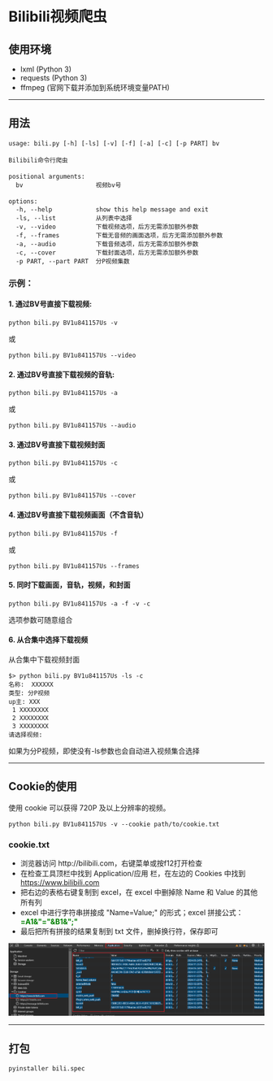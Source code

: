 # Bilibili视频爬虫

## 使用环境
* lxml (Python 3)
* requests (Python 3)
* ffmpeg (官网下载并添加到系统环境变量PATH)
***
## 用法
    usage: bili.py [-h] [-ls] [-v] [-f] [-a] [-c] [-p PART] bv

    Bilibili命令行爬虫

    positional arguments:
      bv                    视频bv号

    options:
      -h, --help            show this help message and exit
      -ls, --list           从列表中选择
      -v, --video           下载视频选项，后方无需添加额外参数
      -f, --frames          下载无音频的画面选项，后方无需添加额外参数
      -a, --audio           下载音频选项，后方无需添加额外参数
      -c, --cover           下载封面选项，后方无需添加额外参数
      -p PART, --part PART  分P视频集数

### 示例：
#### 1. 通过BV号直接下载视频:
```commandline
python bili.py BV1u841157Us -v 
```
或
```commandline
python bili.py BV1u841157Us --video
```
#### 2. 通过BV号直接下载视频的音轨:
```commandline
python bili.py BV1u841157Us -a
```
或
```commandline
python bili.py BV1u841157Us --audio
```

#### 3. 通过BV号直接下载视频封面
```commandline
python bili.py BV1u841157Us -c
```
或
```commandline
python bili.py BV1u841157Us --cover
```

#### 4. 通过BV号直接下载视频画面（不含音轨）
```commandline
python bili.py BV1u841157Us -f
```
或
```    
python bili.py BV1u841157Us --frames
```

#### 5. 同时下载画面，音轨，视频，和封面
```commandline
python bili.py BV1u841157Us -a -f -v -c
```

选项参数可随意组合

#### 6. 从合集中选择下载视频

从合集中下载视频封面

    $> python bili.py BV1u841157Us -ls -c
    名称:  XXXXXX
    类型: 分P视频
    up主: XXX
     1 XXXXXXXX
     2 XXXXXXXX
     3 XXXXXXXX
    请选择视频: 

如果为分P视频，即使没有-ls参数也会自动进入视频集合选择

***
## Cookie的使用  

使用 cookie 可以获得 720P 及以上分辨率的视频。

```commandline
python bili.py BV1u841157Us -v --cookie path/to/cookie.txt
```

### cookie.txt  
* 浏览器访问 http:\/\/bilibili.com，右键菜单或按f12打开检查
* 在检查工具顶栏中找到 Application/应用 栏，在左边的 Cookies 中找到 https://www.bilibili.com 
* 把右边的表格右键复制到 excel，在 excel 中删掉除 Name 和 Value 的其他所有列
* excel 中进行字符串拼接成 "Name=Value;" 的形式；excel 拼接公式：<font style="color: green">**=A1&"="&B1&\";"**</font>
* 最后把所有拼接的结果复制到 txt 文件，删掉换行符，保存即可

![图片](sample_images/Snipaste_2023-11-26_16-34-11.png)

***

## 打包

```commandline
pyinstaller bili.spec
```